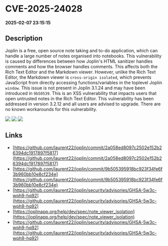 # CVE-2025-24028

**2025-02-07 23:15:15**

## Description
Joplin is a free, open source note taking and to-do application, which can handle a large number of notes organised into notebooks. This vulnerability is caused by differences between how Joplin's HTML sanitizer handles comments and how the browser handles comments. This affects both the Rich Text Editor and the Markdown viewer. However, unlike the Rich Text Editor, the Markdown viewer is `cross-origin isolated`, which prevents JavaScript from directly accessing functions/variables in the toplevel Joplin `window`. This issue is not present in Joplin 3.1.24 and may have been introduced in `9b50539`. This is an XSS vulnerability that impacts users that open untrusted notes in the Rich Text Editor. This vulnerability has been addressed in version 3.2.12 and all users are advised to upgrade. There are no known workarounds for this vulnerability.

![](https://img.shields.io/static/v1?label=Score&message=7.8&color=red)
![](https://img.shields.io/static/v1?label=Severity&message=HIGH&color=red)
![](https://img.shields.io/static/v1?label=CWE&message=XSS&color=green)

## Links
- [https://github.com/laurent22/joplin/commit/2a058ed8097c2502e152b26394dc1917897f5817](https://github.com/laurent22/joplin/commit/2a058ed8097c2502e152b26394dc1917897f5817)
- [https://github.com/laurent22/joplin/commit/9b505395918bc923f34fe6f3b960bb10e8cf234e](https://github.com/laurent22/joplin/commit/9b505395918bc923f34fe6f3b960bb10e8cf234e)
- [https://github.com/laurent22/joplin/security/advisories/GHSA-5w3c-wph9-hq92](https://github.com/laurent22/joplin/security/advisories/GHSA-5w3c-wph9-hq92)
- [https://joplinapp.org/help/dev/spec/note_viewer_isolation](https://joplinapp.org/help/dev/spec/note_viewer_isolation)
- [https://github.com/laurent22/joplin/security/advisories/GHSA-5w3c-wph9-hq92](https://github.com/laurent22/joplin/security/advisories/GHSA-5w3c-wph9-hq92)
